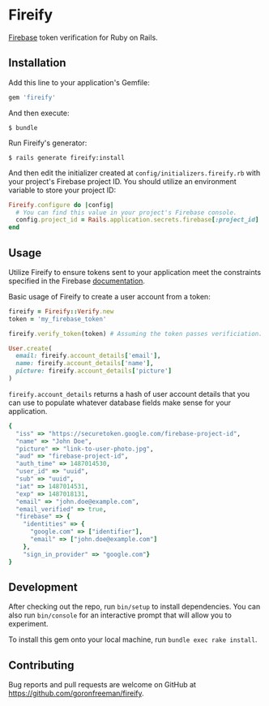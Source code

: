 # Fireify

[Firebase](https://firebase.google.com/) token verification for Ruby on Rails.

## Installation

Add this line to your application's Gemfile:

```ruby
gem 'fireify'
```

And then execute:

    $ bundle

Run Fireify's generator:

    $ rails generate fireify:install

And then edit the initializer created at `config/initializers.fireify.rb` with
your project's Firebase project ID. You should utilize an environment variable
to store your project ID:

```ruby
Fireify.configure do |config|
  # You can find this value in your project's Firebase console.
  config.project_id = Rails.application.secrets.firebase[:project_id]
end
```

## Usage

Utilize Fireify to ensure tokens sent to your application meet the constraints
specified in the Firebase [documentation](https://firebase.google.com/docs/auth/admin/verify-id-tokens#verify_id_tokens_using_a_third-party_jwt_library).

Basic usage of Fireify to create a user account from a token:

```ruby
fireify = Fireify::Verify.new
token = 'my_firebase_token'

fireify.verify_token(token) # Assuming the token passes verificiation.

User.create(
  email: fireify.account_details['email'],
  name: fireify.account_details['name'],
  picture: fireify.account_details['picture']
)
```

`fireify.account_details` returns a hash of user account details that you can
use to populate whatever database fields make sense for your application.

```ruby
{
  "iss" => "https://securetoken.google.com/firebase-project-id",
  "name" => "John Doe",
  "picture" => "link-to-user-photo.jpg",
  "aud" => "firebase-project-id",
  "auth_time" => 1487014530,
  "user_id" => "uuid",
  "sub" => "uuid",
  "iat" => 1487014531,
  "exp" => 1487018131,
  "email" => "john.doe@example.com",
  "email_verified" => true,
  "firebase" => {
    "identities" => {
      "google.com" => ["identifier"],
      "email" => ["john.doe@example.com"]
    },
    "sign_in_provider" => "google.com"}
}
```

## Development

After checking out the repo, run `bin/setup` to install dependencies. You can also run `bin/console` for an interactive prompt that will allow you to experiment.

To install this gem onto your local machine, run `bundle exec rake install`.

## Contributing

Bug reports and pull requests are welcome on GitHub at https://github.com/goronfreeman/fireify.

